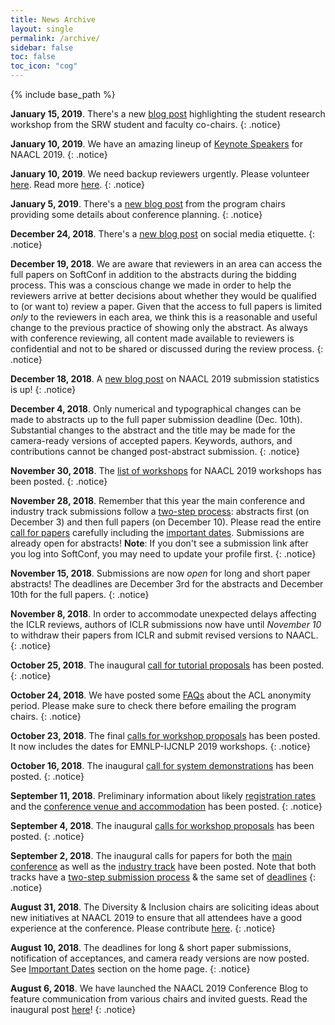 ```yaml
---
title: News Archive
layout: single
permalink: /archive/
sidebar: false
toc: false
toc_icon: "cog"
---
```

{% include base_path %}

**January 15, 2019**. There's a new [blog post](/blog/spotlight-on-srw/) highlighting the student research workshop from the SRW student and faculty co-chairs.
{: .notice}

**January 10, 2019**. We have an amazing lineup of [Keynote Speakers](/program/keynotes/) for NAACL 2019.
{: .notice}

**January 10, 2019**. We need backup reviewers urgently. Please volunteer [here](https://docs.google.com/forms/d/e/1FAIpQLSe1LjaTCcEgVONMC-e-WvB03dSH0m4ewPSvxJxu_do-RrRl9Q/viewform). Read more [here](/blog/call-for-backup-reviewers/).
{: .notice}

**January 5, 2019**. There's a [new blog post](/blog/from-the-ground-up) from the program chairs providing some details about conference planning.
{: .notice}

**December 24, 2018**. There's a [new blog post](/blog/social-media-etiquette) on social media etiquette.
{: .notice}

**December 19, 2018**. We are aware that reviewers in an area can access the full papers on SoftConf in addition to the abstracts during the bidding process. This was a conscious change we made in order to help the reviewers arrive at better decisions about whether they would be qualified to (or want to) review a paper. Given that the access to full papers is limited _only_ to the reviewers in each area, we think this is a reasonable and useful change to the previous practice of showing only the abstract. As always with conference reviewing, all content made available to reviewers is confidential and not to be shared or discussed during the review process.
{: .notice}

**December 18, 2018**. A [new blog post](/blog/submission-info) on NAACL 2019 submission statistics is up!
{: .notice}

**December 4, 2018**. Only numerical and typographical changes can be made to abstracts up to the full paper submission deadline (Dec. 10th). Substantial changes to the abstract and the title may be made for the camera-ready versions of accepted papers. Keywords, authors, and contributions cannot be changed post-abstract submission.
{: .notice} 

**November 30, 2018**. The [list of workshops](/program/workshops) for NAACL 2019 workshops has been posted. 
{: .notice} 

**November 28, 2018**. Remember that this year the main conference and industry track submissions follow a [two-step process](calls/papers/#submission-types-and-requirements): abstracts first (on December 3) and then full papers (on December 10). Please read the entire [call for papers](/calls/papers) carefully including the [important dates](/calls/papers/#important-dates). Submissions are already open for abstracts!
**Note**: If you don't see a submission link after you log into SoftConf, you may need to update your profile first.
{: .notice} 

**November 15, 2018**. Submissions are now *open* for long and short paper abstracts! The deadlines are December 3rd for the abstracts and December 10th for the full papers.
{: .notice}

**November 8, 2018**. In order to accommodate unexpected delays affecting the ICLR reviews, authors of ICLR submissions now have until *November 10* to withdraw their papers from ICLR and submit revised versions to NAACL.
{: .notice}

**October 25, 2018**. The inaugural [call for tutorial proposals](/calls/tutorials/) has been posted.
{: .notice}

**October 24, 2018**. We have posted some [FAQs](/calls/papers#frequently-asked-questions) about the ACL anonymity period. Please make sure to check there before emailing the program chairs.
{: .notice}

**October 23, 2018**. The final [calls for workshop proposals](/calls/workshops) has been posted. It now includes the dates for EMNLP-IJCNLP 2019 workshops.
{: .notice}

**October 16, 2018**. The inaugural [call for system demonstrations](/calls/demos) has been posted.
{: .notice}

**September 11, 2018**. Preliminary information about likely [registration rates](/registration) and the [conference venue and accommodation](/participants) has been posted.
{: .notice}

**September 4, 2018**. The inaugural [calls for workshop proposals](/calls/workshops) has been posted.
{: .notice}

**September 2, 2018**. The inaugural calls for papers for both the [main conference](/calls/papers) as well as the [industry track](/calls/industry) have been posted. Note that both tracks have a [two-step submission process](/calls/papers/#submission-types-and-requirements) &amp; the same set of [deadlines](/calls/papers/#important-dates)
{: .notice}

**August 31, 2018**. The Diversity & Inclusion chairs are soliciting ideas about new initiatives at NAACL 2019 to ensure that all attendees have a good experience at the conference. Please contribute [here](https://docs.google.com/forms/d/e/1FAIpQLSeKwsLx7ihRjtHyRxWzPyz_tfgjfW2l0XYSsPelfbUbu1BfCw/viewform).
{: .notice}

**August 10, 2018**. The deadlines for long &amp; short paper submissions, notification of acceptances, and camera ready versions are now posted. See [Important Dates](/#dates) section on the home page.
{: .notice}

**August 6, 2018**. We have launched the NAACL 2019 Conference Blog to feature communication from various chairs and invited guests. Read the inaugural post [here](/blog/call-for-volunteers)!
{: .notice} 

